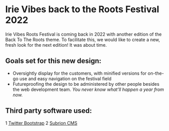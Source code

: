 # Irie Vibes back to the Roots Festival 2022

Irie Vibes Roots Festival is coming back in 2022 with another edition of the Back To The Roots theme. To facilitate this, we would like to create a new, fresh look for the next edition! It was about time.

## Goals set for this new design:
* Oversightly display for the customers, with minified versions for on-the-go use and easy navigation on the festival field
* Futureproofing the design to be administered by other people besides the web development team. *You never know what'll happen a year from now.*

## Third party software used:

1 [Twitter Bootstrap](https://github.com/twbs/bootstrap)
2 [Subrion CMS](https://github.com/intelliants/subrion)